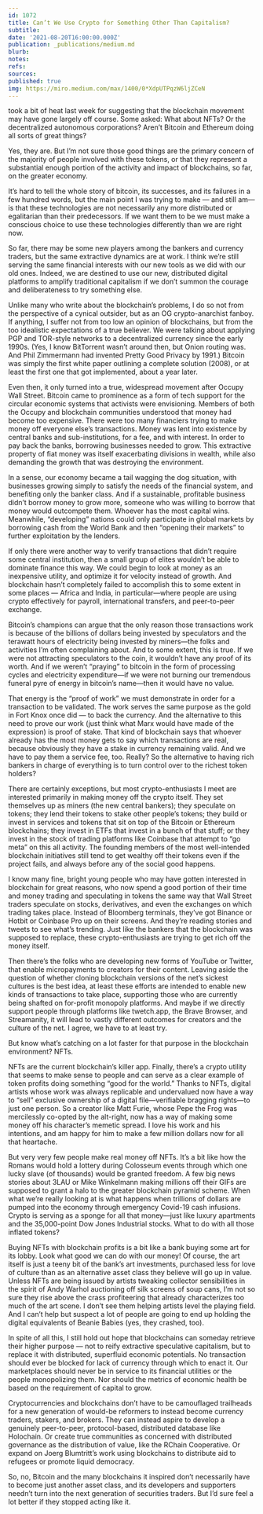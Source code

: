 ```yaml
---
id: 1072
title: Can’t We Use Crypto for Something Other Than Capitalism?
subtitle: 
date: '2021-08-20T16:00:00.000Z'
publication: _publications/medium.md
blurb: 
notes: 
refs: 
sources: 
published: true
img: https://miro.medium.com/max/1400/0*XdpUTPqzW6ljZCeN
---
```

took a bit of heat last week for suggesting that the blockchain movement may have gone largely off course. Some asked: What about NFTs? Or the decentralized autonomous corporations? Aren’t Bitcoin and Ethereum doing all sorts of great things?

Yes, they are. But I’m not sure those good things are the primary concern of the majority of people involved with these tokens, or that they represent a substantial enough portion of the activity and impact of blockchains, so far, on the greater economy.

It’s hard to tell the whole story of bitcoin, its successes, and its failures in a few hundred words, but the main point I was trying to make — and still am—is that these technologies are not necessarily any more distributed or egalitarian than their predecessors. If we want them to be we must make a conscious choice to use these technologies differently than we are right now.

So far, there may be some new players among the bankers and currency traders, but the same extractive dynamics are at work. I think we’re still serving the same financial interests with our new tools as we did with our old ones. Indeed, we are destined to use our new, distributed digital platforms to amplify traditional capitalism if we don’t summon the courage and deliberateness to try something else.

Unlike many who write about the blockchain’s problems, I do so not from the perspective of a cynical outsider, but as an OG crypto-anarchist fanboy. If anything, I suffer not from too low an opinion of blockchains, but from the too idealistic expectations of a true believer. We were talking about applying PGP and TOR-style networks to a decentralized currency since the early 1990s. (Yes, I know BitTorrent wasn’t around then, but Onion routing was. And Phil Zimmermann had invented Pretty Good Privacy by 1991.) Bitcoin was simply the first white paper outlining a complete solution (2008), or at least the first one that got implemented, about a year later.

Even then, it only turned into a true, widespread movement after Occupy Wall Street. Bitcoin came to prominence as a form of tech support for the circular economic systems that activists were envisioning. Members of both the Occupy and blockchain communities understood that money had become too expensive. There were too many financiers trying to make money off everyone else’s transactions. Money was lent into existence by central banks and sub-institutions, for a fee, and with interest. In order to pay back the banks, borrowing businesses needed to grow. This extractive property of fiat money was itself exacerbating divisions in wealth, while also demanding the growth that was destroying the environment.

In a sense, our economy became a tail wagging the dog situation, with businesses growing simply to satisfy the needs of the financial system, and benefiting only the banker class. And if a sustainable, profitable business didn’t borrow money to grow more, someone who was willing to borrow that money would outcompete them. Whoever has the most capital wins. Meanwhile, “developing” nations could only participate in global markets by borrowing cash from the World Bank and then “opening their markets” to further exploitation by the lenders.

If only there were another way to verify transactions that didn’t require some central institution, then a small group of elites wouldn’t be able to dominate finance this way. We could begin to look at money as an inexpensive utility, and optimize it for velocity instead of growth. And blockchain hasn’t completely failed to accomplish this to some extent in some places — Africa and India, in particular—where people are using crypto effectively for payroll, international transfers, and peer-to-peer exchange.

Bitcoin’s champions can argue that the only reason those transactions work is because of the billions of dollars being invested by speculators and the terawatt hours of electricity being invested by miners—the folks and activities I’m often complaining about. And to some extent, this is true. If we were not attracting speculators to the coin, it wouldn’t have any proof of its worth. And if we weren’t “praying” to bitcoin in the form of processing cycles and electricity expenditure—if we were not burning our tremendous funeral pyre of energy in bitcoin’s name—then it would have no value.

That energy is the “proof of work” we must demonstrate in order for a transaction to be validated. The work serves the same purpose as the gold in Fort Knox once did — to back the currency. And the alternative to this need to prove our work (just think what Marx would have made of the expression) is proof of stake. That kind of blockchain says that whoever already has the most money gets to say which transactions are real, because obviously they have a stake in currency remaining valid. And we have to pay them a service fee, too. Really? So the alternative to having rich bankers in charge of everything is to turn control over to the richest token holders?

There are certainly exceptions, but most crypto-enthusiasts I meet are interested primarily in making money off the crypto itself. They set themselves up as miners (the new central bankers); they speculate on tokens; they lend their tokens to stake other people’s tokens; they build or invest in services and tokens that sit on top of the Bitcoin or Ethereum blockchains; they invest in ETFs that invest in a bunch of that stuff; or they invest in the stock of trading platforms like Coinbase that attempt to “go meta” on this all activity. The founding members of the most well-intended blockchain initiatives still tend to get wealthy off their tokens even if the project fails, and always before any of the social good happens.

I know many fine, bright young people who may have gotten interested in blockchain for great reasons, who now spend a good portion of their time and money trading and speculating in tokens the same way that Wall Street traders speculate on stocks, derivatives, and even the exchanges on which trading takes place. Instead of Bloomberg terminals, they’ve got Binance or Hotbit or Coinbase Pro up on their screens. And they’re reading stories and tweets to see what’s trending. Just like the bankers that the blockchain was supposed to replace, these crypto-enthusiasts are trying to get rich off the money itself.

Then there’s the folks who are developing new forms of YouTube or Twitter, that enable micropayments to creators for their content. Leaving aside the question of whether cloning blockchain versions of the net’s sickest cultures is the best idea, at least these efforts are intended to enable new kinds of transactions to take place, supporting those who are currently being shafted on for-profit monopoly platforms. And maybe if we directly support people through platforms like twetch.app, the Brave Browser, and Streamanity, it will lead to vastly different outcomes for creators and the culture of the net. I agree, we have to at least try.

But know what’s catching on a lot faster for that purpose in the blockchain environment? NFTs.

NFTs are the current blockchain’s killer app. Finally, there’s a crypto utility that seems to make sense to people and can serve as a clear example of token profits doing something “good for the world.” Thanks to NFTs, digital artists whose work was always replicable and undervalued now have a way to “sell” exclusive ownership of a digital file—verifiable bragging rights—to just one person. So a creator like Matt Furie, whose Pepe the Frog was mercilessly co-opted by the alt-right, now has a way of making some money off his character’s memetic spread. I love his work and his intentions, and am happy for him to make a few million dollars now for all that heartache.

But very very few people make real money off NFTs. It’s a bit like how the Romans would hold a lottery during Colosseum events through which one lucky slave (of thousands) would be granted freedom. A few big news stories about 3LAU or Mike Winkelmann making millions off their GIFs are supposed to grant a halo to the greater blockchain pyramid scheme. When what we’re really looking at is what happens when trillions of dollars are pumped into the economy through emergency Covid-19 cash infusions. Crypto is serving as a sponge for all that money—just like luxury apartments and the 35,000-point Dow Jones Industrial stocks. What to do with all those inflated tokens?

Buying NFTs with blockchain profits is a bit like a bank buying some art for its lobby. Look what good we can do with our money! Of course, the art itself is just a teeny bit of the bank’s art investments, purchased less for love of culture than as an alternative asset class they believe will go up in value. Unless NFTs are being issued by artists tweaking collector sensibilities in the spirit of Andy Warhol auctioning off silk screens of soup cans, I’m not so sure they rise above the crass profiteering that already characterizes too much of the art scene. I don’t see them helping artists level the playing field. And I can’t help but suspect a lot of people are going to end up holding the digital equivalents of Beanie Babies (yes, they crashed, too).

In spite of all this, I still hold out hope that blockchains can someday retrieve their higher purpose — not to reify extractive speculative capitalism, but to replace it with distributed, superfluid economic potentials. No transaction should ever be blocked for lack of currency through which to enact it. Our marketplaces should never be in service to its financial utilities or the people monopolizing them. Nor should the metrics of economic health be based on the requirement of capital to grow.

Cryptocurrencies and blockchains don’t have to be camouflaged trailheads for a new generation of would-be reformers to instead become currency traders, stakers, and brokers. They can instead aspire to develop a genuinely peer-to-peer, protocol-based, distributed database like Holochain. Or create true communities as concerned with distributed governance as the distribution of value, like the RChain Cooperative. Or expand on Joerg Blumtritt’s work using blockchains to distribute aid to refugees or promote liquid democracy.

So, no, Bitcoin and the many blockchains it inspired don’t necessarily have to become just another asset class, and its developers and supporters needn’t turn into the next generation of securities traders. But I’d sure feel a lot better if they stopped acting like it.
